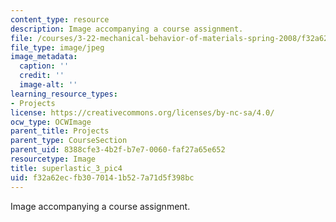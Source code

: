 ```yaml
---
content_type: resource
description: Image accompanying a course assignment.
file: /courses/3-22-mechanical-behavior-of-materials-spring-2008/f32a62ecfb3070141b527a71d5f398bc_superlastic_3_pic4.jpg
file_type: image/jpeg
image_metadata:
  caption: ''
  credit: ''
  image-alt: ''
learning_resource_types:
- Projects
license: https://creativecommons.org/licenses/by-nc-sa/4.0/
ocw_type: OCWImage
parent_title: Projects
parent_type: CourseSection
parent_uid: 8388cfe3-4b2f-b7e7-0060-faf27a65e652
resourcetype: Image
title: superlastic_3_pic4
uid: f32a62ec-fb30-7014-1b52-7a71d5f398bc
---
```

Image accompanying a course assignment.